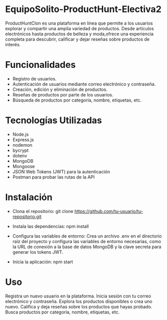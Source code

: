 # EquipoSolito-ProductHunt-Electiva2
ProductHuntClon es una plataforma en línea que permite a los usuarios explorar y compartir una amplia variedad de productos. Desde artículos electrónicos hasta productos de belleza y moda,ofrece una experiencia completa para descubrir, calificar y dejar reseñas sobre productos de interés.

# Funcionalidades
* Registro de usuarios.
* Autenticación de usuarios mediante correo electrónico y contraseña.
* Creación, edición y eliminación de productos.
* Reseñas de productos por parte de los usuarios.
* Búsqueda de productos por categoría, nombre, etiquetas, etc.

# Tecnologías Utilizadas
* Node.js
* Express.js
* nodemon
* bycrypt
* dotenv
* MongoDB
* Mongoose
* JSON Web Tokens (JWT) para la autenticación
* Postman para probar las rutas de la API

# Instalación
* Clona el repositorio: git clone https://github.com/tu-usuario/tu-repositorio.git
* Instala las dependencias: npm install

* Configura las variables de entorno:
Crea un archivo .env en el directorio raíz del proyecto y configura las variables de entorno necesarias, como la URL de conexión a la base de datos MongoDB y la clave secreta para generar los tokens JWT.

* Inicia la aplicación:
npm start

# Uso
  Registra un nuevo usuario en la plataforma.
  Inicia sesión con tu correo electrónico y contraseña.
  Explora los productos disponibles o crea uno nuevo.
  Califica y deja reseñas sobre los productos que hayas probado.
  Busca productos por categoría, nombre, etiquetas, etc.
